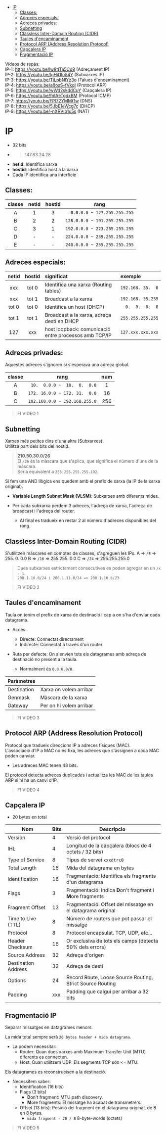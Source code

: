 - [IP](#ip)
  - [Classes:](#classes)
  - [Adreces especials:](#adreces-especials)
  - [Adreces privades:](#adreces-privades)
  - [Subnetting](#subnetting)
  - [Classless Inter-Domain Routing (CIDR)](#classless-inter-domain-routing-cidr)
  - [Taules d'encaminament](#taules-dencaminament)
  - [Protocol ARP (Address Resolution Protocol)](#protocol-arp-address-resolution-protocol)
  - [Capçalera IP](#capçalera-ip)
  - [Fragmentació IP](#fragmentació-ip)

Vídeos de repàs:  
IP-1: https://youtu.be/lw8tITa5Cd8 (Adreçament IP)  
IP-2: https://youtu.be/lgHit1Io54Y (Subxarxes IP)  
IP-3: https://youtu.be/TiLpbNlYz3o (Talues d'encaminament)  
IP-4: https://youtu.be/a8osS-fVkqI (Protocol ARP)  
IP-5: https://youtu.be/wWd2skddCuY (Capçalera IP)  
IP-6: https://youtu.be/fnlAeTgdxBM (Protocol ICMP)  
IP-7: https://youtu.be/FPl72YMMf1w (DNS)  
IP-8: https://youtu.be/5JbE1eWcg7c (DHCP)  
IP-9: https://youtu.be/-nXRVIb1u5s (NAT)  

# IP

- 32 bits
- > 147.83.24.28
- **netid**: Identifica xarxa
- **hostid**: Identifica host a la xarxa
- Cada IP identifica una interficie

## Classes:
| classe | netid | hostid |             rang              |
| :----: | :---: | :----: | :---------------------------: |
|   A    |   1   |   3    | `  0.0.0.0 ~ 127.255.255.255` |
|   B    |   2   |   2    | `128.0.0.0 ~ 191.255.255.255` |
|   C    |   3   |   1    | `192.0.0.0 ~ 223.255.255.255` |
|   D    |   -   |   -    | `224.0.0.0 ~ 239.255.255.255` |
|   E    |   -   |   -    | `240.0.0.0 ~ 255.255.255.255` |

## Adreces especials:
| netid | hostid | significat                                            | exemple            |
| :---: | :----: | :---------------------------------------------------- | :----------------- |
|  xxx  | tot 0  | Identifica una xarxa (Routing tables)                 | `192.168. 35.  0`  |
|  xxx  | tot 1  | Broadcast a la xarxa                                  | `192.168. 35.255`  |
| tot 0 | tot 0  | Identifica un host (DHCP)                             | `  0.  0.  0.  0`  |
| tot 1 | tot 1  | Broadcast a la xarxa, adreça destí en DHCP            | `255.255.255.255`  |
|  127  |  xxx   | host loopback: comunicació entre processos amb TCP/IP | `127.xxx.xxx.xxx`  |

## Adreces privades:
Aquestes adreces s'ignoren si s'esperava una adreça global.

| classe |             rang              | num |
| :----: | :---------------------------: | :-: |
|   A    | ` 10.  0.0.0 ~  10.  0.  0.0` |  1  |
|   B    | `172. 16.0.0 ~ 172. 31.  0.0` | 16  |
|   C    | `192.168.0.0 ~ 192.168.255.0` | 256 |

> FI VIDEO 1

## Subnetting
Xarxes més petites dins d'una altra (Subxarxes).  
Utilitza part dels bits del hostid.

>  **210.50.30.0/26**  
   El `/26` és la màscara que s'aplica, que significa el número d'uns de la màscara.  
   Seria equivalent a `255.255.255.255.192`.

Si fem una AND llògica ens quedem amb el prefix de xarxa (la IP de la xarxa original).

- **Variable Length Subnet Mask (VLSM)**: Subxarxes amb diferents mides.  

- Per cada subxarxa perdem 3 adreces, l'adreça de xarxa, l'adreça de broadcast i l'adreça del router.
  - Al final es tradueix en restar 2 al número d'adreces disponibles del rang.

## Classless Inter-Domain Routing (CIDR)
S'utilitzen màscares en comptes de classes, s'agreguen les IPs.
A => `/8`  => 255.  0.  0.0
B => `/16` => 255.255.  0.0
C => `/24` => 255.255.255.0

> Dues subxarxes estrictament consecutives es poden agregar en un `/x - 1`.  
> `200.1.10.0/24 i 200.1.11.0/24 => 200.1.10.0/23`

> FI VIDEO 2

## Taules d'encaminament
Taula on tenim el prefix de xarxa de destinació i cap a on s'ha d'enviar cada datagrama.

- Accés
  - Directe: Connectat directament
  - Indirecte: Connectat a través d'un router

- Ruta per defecte: On s'envien tots els datagrames amb adreça de destinació no present a la taula.
  - Normalment és `0.0.0.0/0`.

| Paràmetres  |                         |
| ----------- | ----------------------- |
| Destination | Xarxa on volem arribar  |
| Genmask     | Màscara de la xarxa     |
| Gateway     | Per on hi volem arribar |

> FI VIDEO 3

## Protocol ARP (Address Resolution Protocol)
Protocol que tradueix direccions IP a adreces físiques (MAC).  
L'associació d'IP a MAC no és fixa, les adreces que s'assignen a cada MAC poden canviar.

- Les adreces MAC tenen 48 bits.

El protocol detecta adreces duplicades i actualitza les MAC de les taules ARP si hi ha un canvi d'IP.

> FI VIDEO 4

## Capçalera IP
- 20 bytes en total

| Nom                 | Bits | Descripcio                                                   |
| ------------------- | ---- | ------------------------------------------------------------ |
| Version             | 4    | Versió del protocol                                          |
| IHL                 | 4    | Longitud de la capçalera (blocs de 4 octets / 32 bits)       |
| Type of Service     | 8    | Tipus de servei `xxxdtrc0`                                   |
| Total Length        | 16   | Mida del datagrama en bytes                                  |
| Identification      | 16   | Fragmentació: Identifica els fragments d'un datagrama        |
| Flags               | 3    | Fragmentació: Indica **D**on't fragment i **M**ore fragments |
| Fragment Offset     | 13   | Fragmentació: Offset del missatge en el datagrama original   |
| Time to Live (TTL)  | 8    | Número de routers que pot passar el missatge                 |
| Protocol            | 8    | Protocol encapsulat. TCP, UDP, etc...                        |
| Header Checksum     | 16   | Or exclusiva de tots els camps (detecta 50% dels errors)     |
| Source Address      | 32   | Adreça d'origen                                              |
| Destination Address | 32   | Adreça de destí                                              |
| Options             | 24   | Record Route, Loose Source Routing, Strict Source Routing    |
| Padding             | xxx  | Padding que calgui per arribar a 32 bits                     |

## Fragmentació IP
Separar missatges en datagrames menors.

La mida total sempre serà `20 bytes header + mida datagrama`.

- La podem necessitar:
   - Router:
     Quan dues xarxes amb Maximum Transfer Unit (MTU) diferents es connecten.
   - Host:
     Quan utilitzem UDP. Els segments TCP són <= MTU.

Els datagrames es reconstrueixen a la destinació.

- Necessitem saber:
  - Identification (16 bits)
  - Flags (3 bits)
    - **D**on't fragment: MTU path discovery.
    - **M**ore fragments: El missatge ha acabat de transmetre's.
  - Offset (13 bits): Posició del fragment en el datagrama original, de 8 en 8 bytes.
    - `mida fragment - 20 / 8` 8-byte-words (octets)

> FI VIDEO 5
